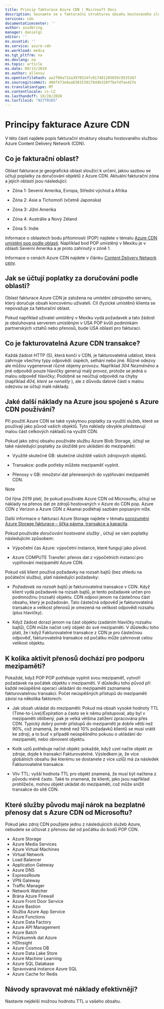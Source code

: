 ```yaml
---
title: Princip fakturace Azure CDN | Microsoft Docs
description: Seznamte se s fakturační strukturou obsahu hostovaného službou Azure Content Delivery Network, včetně fakturačních oblastí, poplatků za doručení a správy nákladů.
services: cdn
documentationcenter: ''
author: asudbring
manager: danielgi
editor: ''
ms.assetid: ''
ms.service: azure-cdn
ms.workload: media
ms.tgt_pltfrm: na
ms.devlang: na
ms.topic: article
ms.date: 09/13/2019
ms.author: allensu
ms.openlocfilehash: aa2f00a732a3978524fc017481285859c9535387
ms.sourcegitcommit: 400f473e8aa6301539179d4b320ffbe7dfae42fe
ms.translationtype: MT
ms.contentlocale: cs-CZ
ms.lasthandoff: 10/28/2020
ms.locfileid: "92779165"
---
```

# <a name="understanding-azure-cdn-billing"></a>Principy fakturace Azure CDN

V této části najdete popis fakturační struktury obsahu hostovaného službou Azure Content Delivery Network (CDN).

## <a name="what-is-a-billing-region"></a>Co je fakturační oblast?
Oblast fakturace je geografická oblast sloužící k určení, jakou sazbou se účtují poplatky za doručování objektů z Azure CDN. Aktuální fakturační zóna a jejich oblasti jsou následující:

- Zóna 1: Severní Amerika, Evropa, Střední východ a Afrika

- Zóna 2: Asie a Tichomoří (včetně Japonska)

- Zóna 3: Jižní Amerika

- Zóna 4: Austrálie a Nový Zéland

- Zóna 5: Indie

Informace o oblastech bodu přítomnosti (POP) najdete v tématu [Azure CDN umístění pop podle oblasti](./cdn-pop-locations.md). Například bod POP umístěný v Mexiku je v oblasti Severní Amerika a je proto zahrnutý v zóně 1. 

Informace o cenách Azure CDN najdete v článku [Content Delivery Network ceny](https://azure.microsoft.com/pricing/details/cdn/).

## <a name="how-are-delivery-charges-calculated-by-region"></a>Jak se účtují poplatky za doručování podle oblasti?
Oblast fakturace Azure CDN je založena na umístění zdrojového serveru, který doručuje obsah koncovému uživateli. Cíl (fyzické umístění) klienta se nepovažuje za fakturační oblast.

Pokud například uživatel umístěný v Mexiku vydá požadavek a tato žádost je obsluhovaná serverem umístěným v USA POP kvůli podmínkám partnerských vztahů nebo přenosů, bude USA oblastí pro fakturaci.

## <a name="what-is-a-billable-azure-cdn-transaction"></a>Co je fakturovatelná Azure CDN transakce?
Každá žádost HTTP (S), která končí v CDN, je fakturovatelná událost, která zahrnuje všechny typy odpovědí: úspěch, selhání nebo jiné. Různé odezvy ale můžou vygenerovat různé objemy provozu. Například *304 Nezměněno* a jiné odpovědi pouze hlavičky generují malý provoz, protože se jedná o malou odpověď hlavičky; Podobně se neúčtují odpovědi na chyby (například *404, které se nenašly* ), ale z důvodu datové části s malou odezvou se účtují malé náklady.

## <a name="what-other-azure-costs-are-associated-with-azure-cdn-use"></a>Jaké další náklady na Azure jsou spojené s Azure CDN používání?
Při použití Azure CDN se také vyskytnou poplatky za využití služeb, které se používají jako původ vašich objektů. Tyto náklady obvykle představují malou část celkových nákladů na využití CDN.

Pokud jako zdroj obsahu používáte službu Azure Blob Storage, účtují se také následující poplatky za úložiště pro ukládání do mezipaměti:

- Využité skutečné GB: skutečné úložiště vašich zdrojových objektů.

- Transakce: podle potřeby můžete mezipaměť vyplnit.

- Přenosy v GB: množství dat přenesených do vyplňování mezipamětí CDN.

> [!NOTE]
> Od října 2019 platí, že pokud používáte Azure CDN od Microsoftu, účtují se náklady na přenos dat ze zdrojů hostovaných v Azure do CDN pop. Azure CDN z Verizon a Azure CDN z Akamai podléhají sazbám popsaným níže.

Další informace o fakturaci Azure Storage najdete v tématu [porozumění Azure Storage fakturace – šířka pásma, transakce a kapacita](https://blogs.msdn.microsoft.com/windowsazurestorage/2010/07/08/understanding-windows-azure-storage-billing-bandwidth-transactions-and-capacity/).

Pokud používáte *doručování hostované služby* , účtují se vám poplatky následujícím způsobem:

- Výpočetní čas Azure: výpočetní instance, které fungují jako původ.

- Azure COMPUTE Transfer: přenos dat z výpočetních instancí pro vyplňování mezipamětí Azure CDN.

Pokud váš klient používá požadavky na rozsah bajtů (bez ohledu na počáteční službu), platí následující požadavky:

- *Požadavek na rozsah bajtů* je fakturovatelná transakce v CDN. Když klient vydá požadavek na rozsah bajtů, je tento požadavek určen pro podmnožinu (rozsah) objektu. CDN odpoví jenom na částečnou část obsahu, který je požadován. Tato částečná odpověď je fakturovatelná transakce a velikost přenosů je omezená na velikost odpovědi rozsahu (plus hlavičky).

- Když žádost dorazí jenom na část objektu (zadáním hlavičky rozsahu bajtů), CDN může načíst celý objekt do své mezipaměti. V důsledku toho platí, že i když Fakturovatelné transakce z CDN je pro částečnou odpověď, fakturovatelná transakce od počátku může zahrnovat celou velikost objektu.

## <a name="how-much-transfer-activity-occurs-to-support-the-cache"></a>K kolika aktivit přenosů dochází pro podporu mezipaměti?
Pokaždé, když POP POP potřebuje vyplnit svou mezipaměť, vytvoří požadavek na počátek objektu v mezipaměti. V důsledku toho původ při každé neúspěšné operaci ukládání do mezipaměti zaznamená fakturovatelnou transakci. Počet neúspěšných přístupů do mezipaměti závisí na několika faktorech:

- Jak obsah ukládat do mezipaměti: Pokud má obsah vysoké hodnoty TTL (Time-to-Live)/Expiration a často se k němu přistupoval, aby byl v mezipaměti oblíbený, pak je velká většina zatížení zpracována přes CDN. Typický dobrý poměr přístupů do mezipaměti je dobře větší než 90%, což znamená, že méně než 10% požadavků klientů se musí vrátit ke zdroji, a to buď v případě neúspěšného pokusu o ukládání do mezipaměti, nebo obnovení objektu.

- Kolik uzlů potřebuje načíst objekt: pokaždé, když uzel načte objekt ze zdroje, dojde k transakci Fakturovatelné. Výsledkem je, že více globálních obsahu (ke kterému se dostanete z více uzlů) má za následek Fakturovatelné transakce.

- Vliv TTL: vyšší hodnota TTL pro objekt znamená, že musí být načtena z původu méně často. Také to znamená, že klienti, jako jsou například prohlížeče, mohou objekt ukládat do mezipaměti, což může snížit transakce do sítě CDN.

## <a name="which-origin-services-are-eligible-for-free-data-transfer-with-azure-cdn-from-microsoft"></a>Které služby původu mají nárok na bezplatné přenosy dat s Azure CDN od Microsoftu? 
Pokud jako zdroj CDN použijete jednu z následujících služeb Azure, nebudete se účtovat z přenosu dat od počátku do bodů POP CDN. 

- Azure Storage
- Azure Media Services
- Azure Virtual Machines
- Virtual Network
- Load Balancer
- Application Gateway
- Azure DNS
- ExpressRoute
- VPN Gateway
- Traffic Manager
- Network Watcher
- Brána Azure Firewall
- Azure Front Door Service
- Azure Bastion
- Služba Azure App Service
- Azure Functions
- Azure Data Factory
- Azure API Management
- Azure Batch 
- Průzkumník dat Azure
- HDInsight
- Azure Cosmos DB
- Azure Data Lake Store
- Azure Machine Learning 
- Azure SQL Database
- Spravovaná instance Azure SQL
- Azure Cache for Redis

## <a name="how-do-i-manage-my-costs-most-effectively"></a>Návody spravovat mé náklady efektivněji?
Nastavte nejdelší možnou hodnotu TTL u vašeho obsahu.